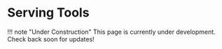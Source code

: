 # Serving Tools

!!! note "Under Construction"
    This page is currently under development. Check back soon for updates!
